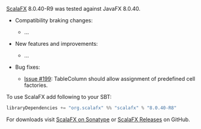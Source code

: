 [ScalaFX][1] 8.0.40-R9 was tested against JavaFX 8.0.40. 


* Compatibility braking changes:
    - ...

* New features and improvements:
    - ...
    
* Bug fixes:
    - [Issue #199][199]: TableColumn should allow assignment of predefined cell factories.

To use ScalaFX add following to your SBT:

``` scala
libraryDependencies += "org.scalafx" %% "scalafx" % "8.0.40-R8"
```

For downloads visit [ScalaFX on Sonatype][2] or [ScalaFX Releases][3] on GitHub.    
    
[1]: http://scalafx.org
[2]: http://search.maven.org/#search&#124;ga&#124;1&#124;scalafx
[3]: https://github.com/scalafx/scalafx/releases
[199]: https://github.com/scalafx/scalafx/issues/199
